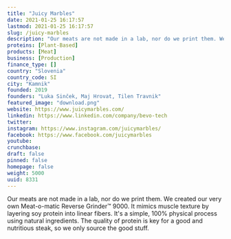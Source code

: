 ```yaml
---
title: "Juicy Marbles"
date: 2021-01-25 16:17:57
lastmod: 2021-01-25 16:17:57
slug: /juicy-marbles
description: "Our meats are not made in a lab, nor do we print them. We created our very own Meat-o-matic Reverse Grinder™ 9000. It mimics muscle texture by layering soy protein into linear fibers. It's a simple, 100% physical process using natural ingredients. The quality of protein is key for a good and nutritious steak, so we only source the good stuff."
proteins: [Plant-Based]
products: [Meat]
business: [Production]
finance_type: []
country: "Slovenia"
country_code: SI
city: "Kamnik"
founded: 2019
founders: "Luka Sinček, Maj Hrovat, Tilen Travnik"
featured_image: "download.png"
website: https://www.juicymarbles.com/
linkedin: https://www.linkedin.com/company/bevo-tech
twitter: 
instagram: https://www.instagram.com/juicymarbles/
facebook: https://www.facebook.com/juicymarbles
youtube: 
crunchbase: 
draft: false
pinned: false
homepage: false
weight: 5000
uuid: 8331
---
```

Our meats are not made in a lab, nor do we print them. We created our very own Meat-o-matic Reverse Grinder™ 9000. It mimics muscle texture by layering soy protein into linear fibers. It's a simple, 100% physical process using natural ingredients. The quality of protein is key for a good and nutritious steak, so we only source the good stuff.
